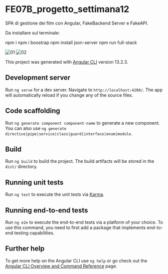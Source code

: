 # FE07B_progetto_settimana12

SPA di gestione dei film con Angular, FakeBackend Server e FakeAPI.

Da installare sul terminale:

npm i
npm i boostrap
npm install json-server
npm run full-stack


![01](https://user-images.githubusercontent.com/98649610/162765442-6f5f827d-8bfb-4fdc-a5ef-4442a7bee74c.JPG)
![02](https://user-images.githubusercontent.com/98649610/162765477-9f622978-aa31-407d-becf-78167929f289.JPG)


This project was generated with [Angular CLI](https://github.com/angular/angular-cli) version 13.2.3.

## Development server

Run `ng serve` for a dev server. Navigate to `http://localhost:4200/`. The app will automatically reload if you change any of the source files.

## Code scaffolding

Run `ng generate component component-name` to generate a new component. You can also use `ng generate directive|pipe|service|class|guard|interface|enum|module`.

## Build

Run `ng build` to build the project. The build artifacts will be stored in the `dist/` directory.

## Running unit tests

Run `ng test` to execute the unit tests via [Karma](https://karma-runner.github.io).

## Running end-to-end tests

Run `ng e2e` to execute the end-to-end tests via a platform of your choice. To use this command, you need to first add a package that implements end-to-end testing capabilities.

## Further help

To get more help on the Angular CLI use `ng help` or go check out the [Angular CLI Overview and Command Reference](https://angular.io/cli) page.
